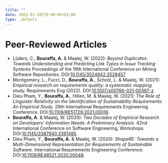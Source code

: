 ```yaml
---
title: ""
date: 2022-01-20T15:09:05+01:00
type: _default
---
```

# Peer-Reviewed Articles
- Lüders, C., **Bouraffa, A.** & Maalej, W. (2022):  *Beyond Duplicates: Towards Understanding and Predicting Link Types in Issue Tracking Systems* Proceedings of the 19th International Conference on Mining Software Repositories. DOI:[10.1145/3524842.3528457](https://doi.org/10.1145/3524842.3528457)
- Montgomery, L., Fucci, D., **Bouraffa, A.**, Scholz, L. & Maalej, W. (2021):  *Empirical research on requirements quality: a systematic mapping study.* Requirements Eng (2022). DOI:[10.1007/s00766-021-00367-z](https://doi.org/10.1007/s00766-021-00367-z)
- Dieu Pham, Y., **Bouraffa, A.**, Hillen, M. & Maalej, W. (2021):  *The Role of Linguistic Relativity on the Identification of Sustainability Requirements: An Empirical Study.* 29th International Requirements Engineering Conference. DOI:[10.1109/RE51729.2021.00018](https://doi.org/10.1109/RE51729.2021.00018).
- **Bouraffa, A.** & Maalej, W. (2020):  *Two Decades of Empirical Research on Developers' Information Needs: A Preliminary Analysis.* 42nd International Conference on Software Engineering, Workshops. DOI:[10.1145/3387940.3391485](https://doi.org/10.1145/3387940.3391485).
- Dieu Pham, Y., **Bouraffa, A.** & Maalej, W. (2020):  *ShapeRE: Towards a Multi-Dimensional Representation for Requirements of Sustainable Software.* International Requirements Engineering Conference. DOI:[10.1109/RE48521.2020.00048](https://doi.org/10.1109/RE48521.2020.00048).
